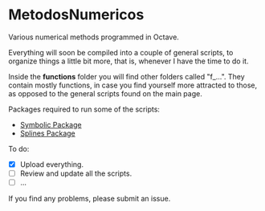 # MetodosNumericos
Various numerical methods programmed in Octave. 

Everything will soon be compiled into a couple of general scripts, to organize things a little bit more, that is, whenever I have the time to do it. 

Inside the **functions** folder you will find other folders called "f_...". They contain mostly functions, in case you find yourself more attracted to those, as opposed to the general scripts found on the main page. 

Packages required to run some of the scripts:  
- [Symbolic Package](https://github.com/cbm755/octsympy) 
- [Splines Package](https://octave.sourceforge.io/splines/index.html)

To do: 
- [X] Upload everything. 
- [ ] Review and update all the scripts. 
- [ ] ...

If you find any problems, please submit an issue. 